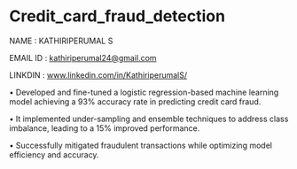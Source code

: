 # Credit_card_fraud_detection

NAME : KATHIRIPERUMAL S

EMAIL ID : kathiriperumal24@gmail.com

LINKDIN : www.linkedin.com/in/KathiriperumalS/

•	Developed and fine-tuned a logistic regression-based machine learning model achieving a 93% accuracy rate in predicting credit card fraud.

•	It implemented under-sampling and ensemble techniques to address class imbalance, leading to a 15% improved performance.

•	Successfully mitigated fraudulent transactions while optimizing model efficiency and accuracy.
